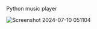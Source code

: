Python music player


![Screenshot 2024-07-10 051104](https://github.com/sadra7899/Music-Player/assets/160615857/3cd21284-a2c3-459a-af49-015cf6f29fb7)
